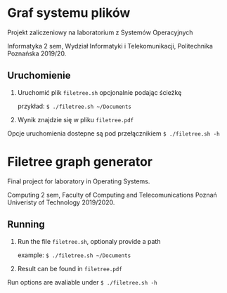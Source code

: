 # Graf systemu plików

Projekt zaliczeniowy na laboratorium z Systemów Operacyjnych

Informatyka 2 sem, Wydział Informatyki i Telekomunikacji, Politechnika Poznańska 2019/20.

## Uruchomienie

1. Uruchomić plik `filetree.sh` opcjonalnie podając ścieżkę

    przykład: `$ ./filetree.sh ~/Documents`
2. Wynik znajdzie się w pliku `filetree.pdf`

Opcje uruchomienia dostepne są pod przełącznikiem `$ ./filetree.sh -h`

# Filetree graph generator

Final project for laboratory in Operating Systems.

Computing 2 sem, Faculty of Computing and Telecomunications Poznań Univeristy of Technology 2019/2020.

## Running

1. Run the file `filetree.sh`, optionaly provide a path

   example: `$ ./filetree.sh ~/Documents`
2. Result can be found in `filetree.pdf`

Run options are avaliable under `$ ./filetree.sh -h`
